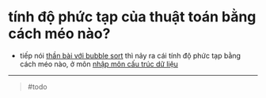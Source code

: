 # tính độ phức tạp của thuật toán bằng cách méo nào?

- tiếp nói [thần bài với bubble sort](20211119175402.md) thì nảy ra cái tính độ phức tạp bằng cách méo nào, ở môn [nhập môn cấu trúc dữ liệu](../personal/20211009133511.md)

---

> #todo
